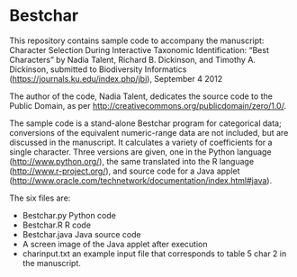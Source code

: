 Bestchar
========

This repository contains sample code to accompany the manuscript:
Character Selection During Interactive Taxonomic Identification: “Best Characters”
by Nadia Talent, Richard B. Dickinson, and Timothy A. Dickinson,
submitted to Biodiversity Informatics (https://journals.ku.edu/index.php/jbi), September 4 2012

The author of the code, Nadia Talent, dedicates the source code to the Public Domain, 
as per http://creativecommons.org/publicdomain/zero/1.0/.

The sample code is a stand-alone Bestchar program for categorical data; conversions 
of the equivalent numeric-range data are not included, but are discussed in the 
manuscript. It calculates a variety of coefficients for a single character. Three 
versions are given, one in the Python language (http://www.python.org/), the 
same translated into the R language (http://www.r-project.org/), and source code for
a Java applet (http://www.oracle.com/technetwork/documentation/index.html#java).

The six files are:
* Bestchar.py Python code
* Bestchar.R R code
* Bestchar.java Java source code
* A screen image of the Java applet after execution
* charinput.txt an example input file that corresponds to table 5 char 2 in the manuscript.
